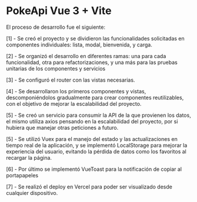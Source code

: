 # PokeApi Vue 3 + Vite

El proceso de desarrollo fue el siguiente:

[1] - Se creó el proyecto y se dividieron las funcionalidades solicitadas en componentes individuales: lista, modal, bienvenida, y carga.

[2] - Se organizó el desarrollo en diferentes ramas: una para cada funcionalidad, otra para refactorizaciones, y una más para las pruebas unitarias de los componentes y servicios

[3] - Se configuró el router con las vistas necesarias.

[4] - Se desarrollaron los primeros componentes y vistas, descomponiéndolos gradualmente para crear componentes reutilizables, con el objetivo de mejorar la escalabilidad del proyecto.

[5] - Se creó un servicio para consumir la API de la que provienen los datos, el mismo utiliza axios pensando en la escalabilidad del proyecto, por si hubiera que manejar otras peticiones a futuro.

[5] - Se utilizó Vuex para el manejo del estado y las actualizaciones en tiempo real de la aplicación, y se implementó LocalStorage para mejorar la experiencia del usuario, evitando la pérdida de datos como los favoritos al recargar la página.

[6] - Por último se implementó VueToast para la notificación de copiar al portapapeles

[7] - Se realizó el deploy en Vercel para poder ser visualizado desde cualquier dispositivo.
